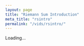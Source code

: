 ```yaml
---
layout: page
title: "Riemann Sum Introduction"
meta_title: "rsintro"
permalink: "/vids/rsintro/"
---
```



<html>
<head>
<script>

function setCookie(cname,cvalue,exdays) {
    var d = new Date();
    d.setTime(d.getTime() + (exdays*24*60*60*1000));
    var expires = "expires=" + d.toGMTString();
    document.cookie = cname + "=" + cvalue + ";" + expires + ";path=/";
}

function getCookie(cname) {
    var name = cname + "=";
    var decodedCookie = decodeURIComponent(document.cookie);
    var ca = decodedCookie.split(';');
    for(var i = 0; i < ca.length; i++) {
        var c = ca[i];
        while (c.charAt(0) == ' ') {
            c = c.substring(1);
        }
        if (c.indexOf(name) == 0) {
            return c.substring(name.length, c.length);
        }
    }
    return "";
}

function checkCookie() {
    var vidchoice=getCookie("rsintro");
    if (vidchoice==1){window.location.href = "https://ximera.osu.edu/calcvidstest/in/c/rsintro";}
    else if (vidchoice==2){window.location.href = "https://ximera.osu.edu/calcvidstest/in/o/rsintro";}
    else if (vidchoice==3){window.location.href = "https://ximera.osu.edu/calcvidstest/in/v/rsintro";}
    else if (vidchoice==4){window.location.href = "https://ximera.osu.edu/calcvidstest/nin/c/rsintro";}
    else if (vidchoice==5){window.location.href = "https://ximera.osu.edu/calcvidstest/nin/o/rsintro";}
    else if (vidchoice==6){window.location.href = "https://ximera.osu.edu/calcvidstest/nin/v/rsintro";}
    else {
      var forwardchoice=Math.random();
      if (forwardchoice <= (1/6) ){
        setCookie("rsintro", 1, 365);
        checkCookie();
        }
      else if (forwardchoice <= (2/6) ){
        setCookie("rsintro", 2, 365);
        checkCookie();
        }
      else if (forwardchoice <= (3/6) ){
        setCookie("rsintro", 3, 365);
        checkCookie();
        }
        else if (forwardchoice <= (4/6) ){
          setCookie("rsintro", 4, 365);
          checkCookie();
          }
          else if (forwardchoice <= (5/6) ){
            setCookie("rsintro", 5, 365);
            checkCookie();
            }
      else {
        setCookie("rsintro", 6, 365);
        checkCookie();
        }
      }
}


</script>
</head>
<body onload="checkCookie()">
Loading...
</body>
</html>
